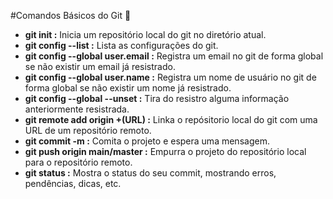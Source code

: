 #Comandos Básicos do Git :school:
  - **git init :** 
  Inicia um repositório local do git no diretório atual.
  - **git config --list :** 
  Lista as configurações do git.
  - **git config --global user.email :** 
  Registra um email no git de forma global se não existir um email já resistrado.
  - **git config --global user.name :** 
  Registra um nome de usuário no git de forma global se não existir um nome já resistrado.
  - **git config --global --unset :** 
  Tira do resistro alguma informação anteriormente resistrada.
  - **git remote add origin +(URL) :** 
  Linka o repósitorio local do git com uma URL de um repositório remoto.
  - **git commit -m :** 
  Comita o projeto e espera uma mensagem.
  - **git push origin main/master :** 
  Empurra o projeto do repositório local para o repositório remoto.
  - **git status :** 
  Mostra o status do seu commit, mostrando erros, pendências, dicas, etc.
  
  
